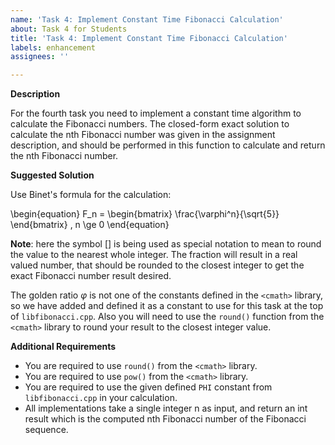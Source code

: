 ```yaml
---
name: 'Task 4: Implement Constant Time Fibonacci Calculation'
about: Task 4 for Students
title: 'Task 4: Implement Constant Time Fibonacci Calculation'
labels: enhancement
assignees: ''

---
```


**Description**

For the fourth task you need to implement a constant time algorithm to calculate the
Fibonacci numbers.  The closed-form exact solution to calculate the nth Fibonacci number
was given in the assignment description, and should be performed in this function to
calculate and return the nth Fibonacci number.

**Suggested Solution**

Use Binet's formula for the calculation:

\begin{equation}
F_n = 
\begin{bmatrix}
\frac{\varphi^n}{\sqrt{5}}
\end{bmatrix}
, n \ge 0
\end{equation}

**Note**: here the symbol $[ ]$ is being used as special notation to
mean to round the value to the nearest whole integer.  The fraction
will result in a real valued number, that should be rounded to the
closest integer to get the exact Fibonacci number result desired.

The golden ratio $\varphi$ is not one of the constants defined in
the `<cmath>` library, so we have added and defined it as a constant
to use for this task at the top of `libfibonacci.cpp`.  Also you will
need to use the `round()` function from the `<cmath>` library to round
your result to the closest integer value.

**Additional Requirements**

- You are required to use `round()` from the `<cmath>` library.
- You are required to use `pow()` from the `<cmath>` library.
- You are required to use the given defined `PHI` constant from
  `libfibonacci.cpp` in your calculation.
- All implementations take a single integer n as input, and return an int result
  which is the computed nth Fibonacci number of the Fibonacci sequence.


